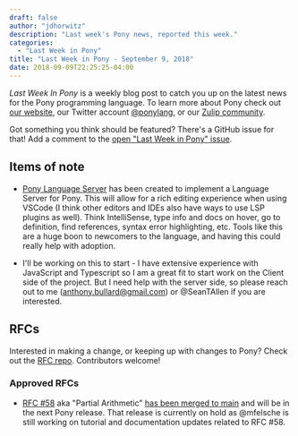 ```yaml
---
draft: false
author: "jdhorwitz"
description: "Last week's Pony news, reported this week."
categories:
  - "Last Week in Pony"
title: "Last Week in Pony - September 9, 2018"
date: 2018-09-09T22:25:25-04:00
---
```


_Last Week In Pony_ is a weekly blog post to catch you up on the latest news for the Pony programming language. To learn more about Pony check out [our website](https://ponylang.io), our Twitter account [@ponylang](https://twitter.com/ponylang), or our [Zulip community](https://ponylang.zulipchat.com).

Got something you think should be featured? There's a GitHub issue for that! Add a comment to the [open "Last Week in Pony" issue](https://github.com/ponylang/ponylang.github.io/issues?q=is%3Aissue+is%3Aopen+label%3Alast-week-in-pony).

<!-- more -->

## Items of note

- [Pony Language Server](https://github.com/ponylang/pony-language-server) has been created to implement a Language Server for Pony. This will allow for a rich editing experience when using VSCode (I think other editors and IDEs also have ways to use LSP plugins as well). Think IntelliSense, type info and docs on hover, go to definition, find references, syntax error highlighting, etc. Tools like this are a huge boon to newcomers to the language, and having this could really help with adoption.

- I'll be working on this to start - I have extensive experience with JavaScript and Typescript so I am a great fit to start work on the Client side of the project. But I need help with the server side, so please reach out to me (anthony.bullard@gmail.com) or @SeanTAllen if you are interested.

## RFCs

Interested in making a change, or keeping up with changes to Pony? Check out the [RFC repo](https://github.com/ponylang/rfcs). Contributors welcome!

### Approved RFCs

- [RFC #58](https://github.com/ponylang/rfcs/blob/main/text/0058-partial-arithmetic.md) aka "Partial Arithmetic" [has been merged to main](https://github.com/ponylang/ponyc/pull/2865) and will be in the next Pony release. That release is currently on hold as @mfelsche is still working on tutorial and documentation updates related to RFC #58.

